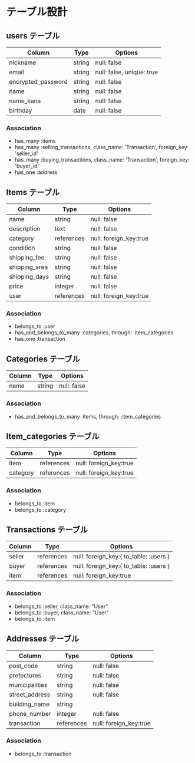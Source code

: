 # テーブル設計

## users テーブル

| Column             | Type   | Options     |
| ------------------ | ------ | ----------- |
| nickname           | string | null: false |
| email              | string | null: false, unique: true |
| encrypted_password | string | null: false |
| name               | string | null: false |
| name_kana          | string | null: false |
| birthday           | date   | null: false |

### Association

- has_many :items
- has_many :selling_transactions, class_name: 'Transaction', foreign_key: 'seller_id'
- has_many :buying_transactions, class_name: 'Transaction', foreign_key: 'buyer_id'
- has_one :address

## Items テーブル
| Column             | Type        | Options     |
| ------------------ | ------------| ----------- |
| name               | string      | null: false |
| description        | text        | null: false |
| category           | references  | null: foreign_key:true |
| condition          | string      | null: false |
| shipping_fee       | string      | null: false |
| shipping_area      | string      | null: false |
| shipping_days      | string      | null: false |
| price              | integer     | null: false |
| user               | references  | null: foreign_key:true |

### Association
- belongs_to :user
- has_and_belongs_to_many :categories, through: :item_categories
- has_one :transaction

## Categories テーブル
| Column             | Type        | Options     |
| ------------------ | ------------| ----------- |
| name               | string      | null: false |

### Association
- has_and_belongs_to_many :items, through: :item_categories

## Item_categories テーブル
| Column             | Type        | Options     |
| ------------------ | ------------| ----------- |
| item               | references  | null: foreign_key:true |
| category           | references  | null: foreign_key:true |

### Association
- belongs_to :item
- belongs_to :category 


## Transactions テーブル
| Column             | Type        | Options     |
| ------------------ | ------------| ----------- |
| seller             | references  | null: foreign_key:{ to_table: :users } |
| buyer              | references  | null: foreign_key:{ to_table: :users } | |
| item               | references  | null: foreign_key:true |

### Association
- belongs_to :seller, class_name: "User"
- belongs_to :buyer, class_name: "User"
- belongs_to :item

## Addresses テーブル
| Column             | Type        | Options     |
| ------------------ | ------------| ----------- |
| post_code          | string      | null: false |
| prefectures        | string      | null: false |
| municipalities     | string      | null: false |
| street_address     | string      | null: false |
| building_name      | string      |             |
| phone_number       | integer     | null: false |
| transaction        | references  | null: foreign_key:true |

### Association
- belongs_to :transaction
